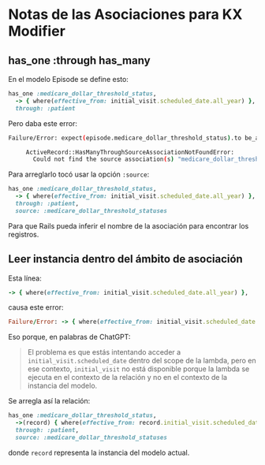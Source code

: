 # Notas de las Asociaciones para KX Modifier

## has_one :through has_many

En el modelo Episode se define esto:
```ruby
has_one :medicare_dollar_threshold_status,
  -> { where(effective_from: initial_visit.scheduled_date.all_year) },
  through: :patient
```

Pero daba este error:
```bash
Failure/Error: expect(episode.medicare_dollar_threshold_status).to be_a(MedicareDollarThresholdStatus)

     ActiveRecord::HasManyThroughSourceAssociationNotFoundError:
       Could not find the source association(s) "medicare_dollar_threshold_status" or :medicare_dollar_threshold_status in model Patient. Try 'has_many :medicare_dollar_threshold_status, :through => :patient, :source => <name>'.
```

Para arreglarlo tocó usar la opción `:source`:
```ruby
has_one :medicare_dollar_threshold_status,
  -> { where(effective_from: initial_visit.scheduled_date.all_year) },
  through: :patient,
  source: :medicare_dollar_threshold_statuses
```

Para que Rails pueda inferir el nombre de la asociación para encontrar los registros.

## Leer instancia dentro del ámbito de asociación

Esta línea:
```ruby
-> { where(effective_from: initial_visit.scheduled_date.all_year) },
```

causa este error:
```ruby
Failure/Error: -> { where(effective_from: initial_visit.scheduled_date.all_year) }, NameError: undefined local variable or method `initial_visit' for #<ActiveRecord::Relation []>` Did you mean? initialize
```

Eso porque, en palabras de ChatGPT:
> El problema es que estás intentando acceder a `initial_visit.scheduled_date` dentro del scope de la lambda, pero en ese contexto, `initial_visit` no está disponible porque la lambda se ejecuta en el contexto de la relación y no en el contexto de la instancia del modelo.

Se arregla así la relación:
```ruby
has_one :medicare_dollar_threshold_status,
  ->(record) { where(effective_from: record.initial_visit.scheduled_date.all_year) },
  through: :patient,
  source: :medicare_dollar_threshold_statuses
```

donde `record` representa la instancia del modelo actual.
